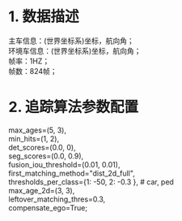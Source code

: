 # 1. 数据描述
主车信息：(世界坐标系)坐标，航向角；   
环境车信息：(世界坐标系)坐标，航向角；   
帧率：1HZ；   
帧数：824帧；

# 2. 追踪算法参数配置
max_ages=(5, 3),   
min_hits=(1, 2),   
det_scores=(0.0, 0),   
seg_scores=(0.0, 0.9),   
fusion_iou_threshold=(0.01, 0.01),   
first_matching_method="dist_2d_full",   
thresholds_per_class={1: -50, 2: -0.3  }, # car, ped   
max_age_2d=(3, 3),   
leftover_matching_thres=0.3,   
compensate_ego=True;   
